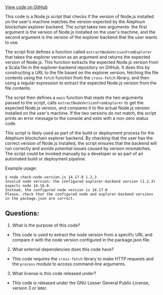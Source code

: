 [View code on GitHub](https://github.com/alephium/alephium-web3/packages/web3/scripts/check-versions.js)

This code is a Node.js script that checks if the version of Node.js installed on the user's machine matches the version expected by the Alephium blockchain explorer backend. The script takes two arguments: the first argument is the version of Node.js installed on the user's machine, and the second argument is the version of the explorer backend that the user wants to use. 

The script first defines a function called `extractNodeVersionFromExplorer` that takes the explorer version as an argument and returns the expected version of Node.js. This function extracts the expected Node.js version from a Scala file in the explorer-backend repository on GitHub. It does this by constructing a URL to the file based on the explorer version, fetching the file contents using the `fetch` function from the `cross-fetch` library, and then using a regular expression to extract the expected Node.js version from the file contents. 

The script then defines a `main` function that reads the two arguments passed to the script, calls `extractNodeVersionFromExplorer` to get the expected Node.js version, and compares it to the actual Node.js version installed on the user's machine. If the two versions do not match, the script prints an error message to the console and exits with a non-zero status code. 

This script is likely used as part of the build or deployment process for the Alephium blockchain explorer backend. By checking that the user has the correct version of Node.js installed, the script ensures that the backend will run correctly and avoids potential issues caused by version mismatches. The script could be invoked manually by a developer or as part of an automated build or deployment pipeline. 

Example usage:

```
$ node check-node-version.js 14.17.0 1.2.3
Invalid node version: the configured explorer-backend version (1.2.3) expects node 14.16.0.
Instead, the configured node version is 14.17.0
Please, check that the configured node and explorer-backend versions in the package.json are correct.
```
## Questions: 
 1. What is the purpose of this code?
- This code is used to extract the node version from a specific URL and compare it with the node version configured in the package.json file.

2. What external dependencies does this code have?
- This code requires the `cross-fetch` library to make HTTP requests and the `process` module to access command-line arguments.

3. What license is this code released under?
- This code is released under the GNU Lesser General Public License, version 3 or later.